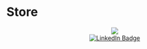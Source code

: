 # Store
<div id="header" align="center" width="100" height="100">
  <img src="https://media.giphy.com/media/IeRdg7gLkfK1ly2mFU/giphy.gif"/>
</div>
<div id="badges" align="center">
  <a href="https://www.linkedin.com/feed/">
    <img src="https://img.shields.io/badge/LinkedIn-blue?style=for-the-badge&logo=linkedin&logoColor=white" alt="LinkedIn Badge"/>
</div>
 <img src="https://komarev.com/ghpvc/?username=96Arthur96-github-username&style=flat-square&color=blue" alt=""/ align="center">
  
